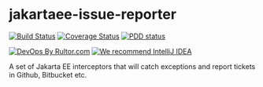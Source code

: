 # jakartaee-issue-reporter

[![Build Status](https://travis-ci.org/amihaiemil/jakartaee-issue-reporter.svg?branch=master)](https://travis-ci.org/amihaiemil/jakartaee-issue-reporter)
[![Coverage Status](https://coveralls.io/repos/github/amihaiemil/jakartaee-issue-reporter/badge.svg?branch=master)](https://coveralls.io/github/amihaiemil/jakartaee-issue-reporter?branch=master)
[![PDD status](http://www.0pdd.com/svg?name=amihaiemil/jakartaee-issue-reporter)](http://www.0pdd.com/p?name=amihaiemil/jakartaee-issue-reporter)

[![DevOps By Rultor.com](http://www.rultor.com/b/amihaiemil/jakartaee-issue-reporter)](http://www.rultor.com/p/amihaiemil/jakartaee-issue-reporter)
[![We recommend IntelliJ IDEA](http://amihaiemil.github.io/images/intellij-idea-recommend.svg)](https://www.jetbrains.com/idea/)


A set of Jakarta EE interceptors that will catch exceptions and report tickets in Github, Bitbucket etc.

